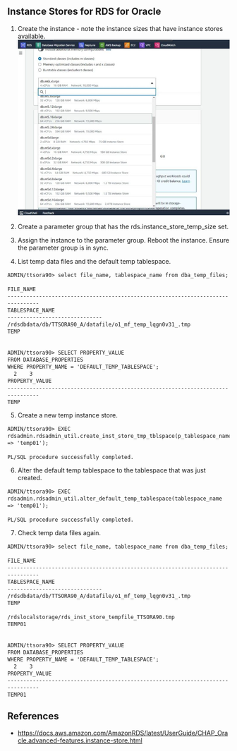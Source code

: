 ## Instance Stores for RDS for Oracle
1. Create the instance - note the instance sizes that have instance stores available.
![Optional Text](instance_store_01.jpg)

2. Create a parameter group that has the rds.instance_store_temp_size set.

3. Assign the instance to the parameter group. Reboot the instance. Ensure the parameter group is in sync.

4. List temp data files and the default temp tablespace.
```
ADMIN/ttsora90> select file_name, tablespace_name from dba_temp_files;

FILE_NAME
--------------------------------------------------------------------------------
TABLESPACE_NAME
------------------------------
/rdsdbdata/db/TTSORA90_A/datafile/o1_mf_temp_lqgn0v31_.tmp
TEMP


ADMIN/ttsora90> SELECT PROPERTY_VALUE
FROM DATABASE_PROPERTIES
WHERE PROPERTY_NAME = 'DEFAULT_TEMP_TABLESPACE';
  2    3
PROPERTY_VALUE
--------------------------------------------------------------------------------
TEMP
```
5. Create a new temp instance store. 
```
ADMIN/ttsora90> EXEC rdsadmin.rdsadmin_util.create_inst_store_tmp_tblspace(p_tablespace_name => 'temp01');

PL/SQL procedure successfully completed.
```
6. Alter the default temp tablespace to the tablespace that was just created.
```
ADMIN/ttsora90> EXEC rdsadmin.rdsadmin_util.alter_default_temp_tablespace(tablespace_name => 'temp01');

PL/SQL procedure successfully completed.

```
7. Check temp data files again.
```
ADMIN/ttsora90> select file_name, tablespace_name from dba_temp_files;

FILE_NAME
--------------------------------------------------------------------------------
TABLESPACE_NAME
------------------------------
/rdsdbdata/db/TTSORA90_A/datafile/o1_mf_temp_lqgn0v31_.tmp
TEMP

/rdslocalstorage/rds_inst_store_tempfile_TTSORA90.tmp
TEMP01


ADMIN/ttsora90> SELECT PROPERTY_VALUE
FROM DATABASE_PROPERTIES
WHERE PROPERTY_NAME = 'DEFAULT_TEMP_TABLESPACE';
  2    3
PROPERTY_VALUE
--------------------------------------------------------------------------------
TEMP01
```

## References
- https://docs.aws.amazon.com/AmazonRDS/latest/UserGuide/CHAP_Oracle.advanced-features.instance-store.html



